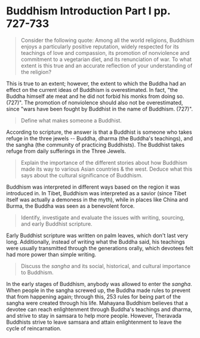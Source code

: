 # Buddhism Introduction Part I pp. 727-733

> Consider the following quote: Among all the world religions, Buddhism enjoys a particularly positive reputation, widely respected for its teachings of love and compassion, its promotion of nonviolence and commitment to a vegetarian diet, and its renunciation of war. To what extent is this true and an accurate reflection of your understanding of the religion? 

This is true to an extent; however, the extent to which the Buddha had an effect on the current ideas of Buddhism is overestimated. In fact, "the Buddha himself ate meat and he did not forbid his monks from doing so. (727)". The promotion of nonviolence should also not be overestimated, since "wars have been fought by Buddhist in the name of Buddhism. (727)". 

> Define what makes someone a Buddhist.

According to scripture, the answer is that a Buddhist is someone who takes refuge in the three jewels -- Buddha, dharma (the Buddha's teachings), and the sangha (the community of practicing Buddhists). The Buddhist takes refuge from daily sufferings in the Three Jewels. 

> Explain the importance of the different stories about how Buddhism made its way to various Asian countries & the west. Deduce what this says about the cultural significance of Buddhism. 

Buddhism was interpreted in different ways based on the region it was introduced in. In Tibet, Buddhism was interpreted as a savior (since Tibet itself was actually a demoness in the myth), while in places like China and Burma, the Buddha was seen as a benevolent force. 

> Identify, investigate and evaluate the issues with writing, sourcing, and early Buddhist scripture. 

Early Buddhist scripture was written on palm leaves, which don't last very long. Additionally, instead of writing what the Buddha said, his teachings were usually transmitted through the generations orally, which devotees felt had more power than simple writing. 

> Discuss the *sangha* and its social, historical, and cultural importance to Buddhism. 

In the early stages of Buddhism, anybody was allowed to enter the *sangha*. When people in the sangha screwed up, the Buddha made rules to prevent that from happening again; through this, 253 rules for being part of the sangha were created through his life. Mahayana Buddhism believes that a devotee can reach enlightenment through Buddha's teachings and dharma, and strive to stay in samsara to help more people. However, Theravada Buddhists strive to leave samsara and attain enlightenment to leave the cycle of reincarnation. 
